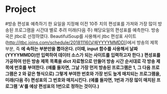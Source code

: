 # Project
#방송 편성표 예측하기
한 요일을 지정해 이전 10주 치의 편성표를 가져와 가장 많이 방송된 프로그램을 시간대 별로 추려 미래(다음 주) 해당요일의 편성표를 예측한다.
방송국은 jtbc로 선정하였다.
BeautifulSoup를 사용해서 jtbc 편성표 사이트(http://jtbc.joins.com/schedule/20181116(날짜YYYYMMDD))에서 방송의 제목 부분, 즉 <strong class="title"> 에 속하는 부분만을 뽑아온다.
(이때, input 함수를 사용해서 날짜(YYYYMMDD)만 입력하여 데이터 소스가 되는 사이트를 입력하고자 한다.)
편성표를 가공하여 만든 방송 제목 목록을 dict 자료형으로 만들어 방송 시간 순서대로 각 방송 제목에 번호를 부여한다.
(예를 들자면, 그날 가장 먼저 방송된 프로그램은 1, 그 다음 프로그램은 2 와 같은 형식으로)
그렇게 부여한 번호와 가장 빈도 높게 매치되는 프로그램을, 미래(다음 주) 편성표의 그 번호와 매치시킨다.
(예를 들자면, 1번과 가장 많이 매치된 프로그램 'A'를 예상 편성표의 1번으로 정하는 것이다.)
